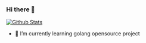 ### Hi there 👋

[![Github Stats](https://github-readme-stats.vercel.app/api?username=ChenHaoHu&show_icons=true)](https://github.com/ChenHaoHu)

<!--events start -->


- 🌱 I’m currently learning golang opensource project
<!--
  - 🔭 I’m currently working on go
 - 👯 I’m looking to collaborate on ...
     - 🤔 I’m looking for help with ...
- 💬 Ask me about ...
- 📫 How to reach me: ...
- 😄 Pronouns: ...
- ⚡ Fun fact: ...
-->



